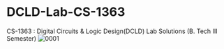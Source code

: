# DCLD-Lab-CS-1363
CS-1363 : Digital Circuits &amp; Logic Design(DCLD) Lab Solutions (B. Tech III Semester)
![0001](https://user-images.githubusercontent.com/55506770/140568041-e85037e9-125a-4111-8b35-a031eaf20070.jpg)
